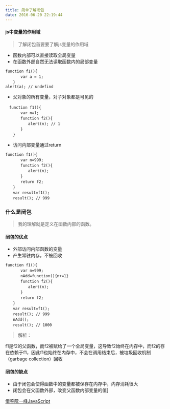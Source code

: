 ```yaml
---
title: 简单了解闭包
date: 2016-06-20 22:19:44
---
```

#### js中变量的作用域
> 了解闭包首要要了解js变量的作用域  
   
* 函数内部可以直接读取全局变量
* 在函数外部自然无法读取函数内的局部变量
```
function f1(){
　　　　var a = 1;
　　}
alert(a); // undefind
```
* 父对象的所有变量，对子对象都是可见的
```
　function f1(){
　　　　var n=1;
　　　　function f2(){
　　　　　　alert(n); // 1
　　　　}
　　}
```
* 访问内部变量通过return
```
function f1(){
　　　　var n=999;
　　　　function f2(){
　　　　　　alert(n); 
　　　　}
　　　　return f2;
　　}
　　var result=f1();
　　result(); // 999
```

### 什么是闭包  

> 我的理解就是定义在函数内部的函数。  

#### 闭包的优点
* 外部访问内部函数的变量
* 产生常驻内存，不被回收
```
function f1(){
　　　　var n=999;
　　　　nAdd=function(){n+=1}
　　　　function f2(){
　　　　　　alert(n);
　　　　}
　　　　return f2;
　　}
　　var result=f1();
　　result(); // 999
　　nAdd();
　　result(); // 1000
```
> 解析：  

f1是f2的父函数，而f2被赋给了一个全局变量，这导致f2始终在内存中，而f2的存在依赖于f1，因此f1也始终在内存中，不会在调用结束后，被垃圾回收机制（garbage collection）回收

#### 闭包的缺点  
* 由于闭包会使得函数中的变量都被保存在内存中，内存消耗很大
* 闭包会在父函数外部，改变父函数内部变量的值]
 
 [借鉴阮一峰JavaScript](http://www.ruanyifeng.com/blog/2009/08/learning_javascript_closures.html) 
  